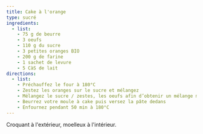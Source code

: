 ```yaml
---
title: Cake à l'orange
type: sucré
ingredients:
  - list:
    - 75 g de beurre
    - 3 oeufs
    - 110 g du sucre
    - 3 petites oranges BIO
    - 200 g de farine
    - 1 sachet de levure
    - 5 CàS de lait
directions:
  - list:
    - Préchauffez le four à 180°C
    - Zestez les oranges sur le sucre et mélangez
    - Mélangez le sucre / zestes, les oeufs afin d’obtenir un mélange mousseux puis le lait, la farine et la levure, le beurre fondu et le jus des oranges obtenir une pâte homogène
    - Beurrez votre moule à cake puis versez la pâte dedans
    - Enfournez pendant 50 min à 180°C
---
```


Croquant à l'extérieur, moelleux à l'intérieur.
